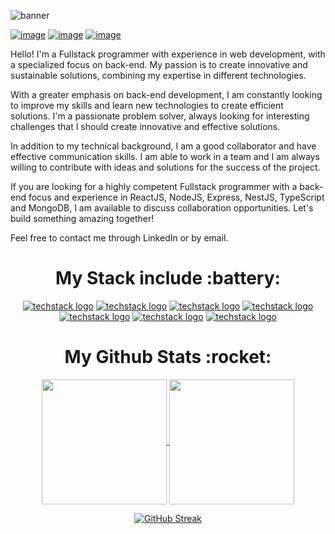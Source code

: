 ![banner](https://github.com/jardeylsonJacinto/JardeylsonJacinto/assets/93053356/4473d112-2767-4140-8a5d-516aa16ca135)

[![image](https://img.shields.io/badge/LinkedIn-0077B5?style=for-the-badge&logo=linkedin&logoColor=white)](https://www.linkedin.com/in/jardeylson-jacinto-769769156)
[![image](https://img.shields.io/badge/Instagram-E4405F?style=for-the-badge&logo=instagram&logoColor=white)](https://www.instagram.com/jardeylsonjacinto/)
[![image](https://img.shields.io/badge/Gmail-D14836?style=for-the-badge&logo=gmail&logoColor=white)](jardeylsong.m@gmail.com)

Hello! I'm a Fullstack programmer with experience in web development, with a specialized focus on back-end. My passion is to create innovative and sustainable solutions, combining my expertise in different technologies.

With a greater emphasis on back-end development, I am constantly looking to improve my skills and learn new technologies to create efficient solutions. I'm a passionate problem solver, always looking for interesting challenges that I should create innovative and effective solutions.

In addition to my technical background, I am a good collaborator and have effective communication skills. I am able to work in a team and I am always willing to contribute with ideas and solutions for the success of the project.

If you are looking for a highly competent Fullstack programmer with a back-end focus and experience in ReactJS, NodeJS, Express, NestJS, TypeScript and MongoDB, I am available to discuss collaboration opportunities. Let's build something amazing together!

Feel free to contact me through LinkedIn or by email.

<div align="center">
  <h1>My Stack include :battery:</h1>

  [![techstack logo](https://readme-components.vercel.app/api?component=logo&fill=black&logo=html5&svgfill=ec6231)](https://github.com/harish-sethuraman/readme-components)
  [![techstack logo](https://readme-components.vercel.app/api?component=logo&fill=black&logo=css3&svgfill=028dd1)](https://github.com/harish-sethuraman/readme-components)
  [![techstack logo](https://readme-components.vercel.app/api?component=logo&fill=black&logo=javascript&svgfill=f6df1c)](https://github.com/harish-sethuraman/readme-components)
  [![techstack logo](https://readme-components.vercel.app/api?component=logo&fill=black&logo=typescript&svgfill=1976D2)](https://github.com/harish-sethuraman/readme-components)
  [![techstack logo](https://readme-components.vercel.app/api?component=logo&fill=black&logo=react&svgfill=15d8fe&animation=spin)](https://github.com/harish-sethuraman/readme-components)
  [![techstack logo](https://readme-components.vercel.app/api?component=logo&fill=black&logo=node.js&svgfill=659b60)](https://github.com/harish-sethuraman/readme-components)
  [![techstack logo](https://readme-components.vercel.app/api?component=logo&fill=black&logo=MongoDb&svgfill=4CAF50)](https://github.com/harish-sethuraman/readme-components)

</div>

<div align="center">
  <h1>My Github Stats :rocket:</h1>
<a href="https://github.com/jardeylsonJacinto/github-readme-stats">
  <img height=200 align="center" src="https://github-readme-stats.vercel.app/api?username=jardeylsonJacinto&show_icons=true&theme=dracula&card_width=490" />
</a>

<a href="https://github.com/jardeylsonJacinto/convoychat">
  <img height=200 align="center" src="https://github-readme-stats.vercel.app/api/top-langs/?username=jardeylsonJacinto&theme=dracula&layout=compact&langs_count=8&card_width=400" />
</a>

[![GitHub Streak](http://github-readme-streak-stats.herokuapp.com?user=jardeylsonJacinto&theme=dracula&date_format=j%20M%5B%20Y%5D&card_width=490)](https://git.io/streak-stats)
</div>


